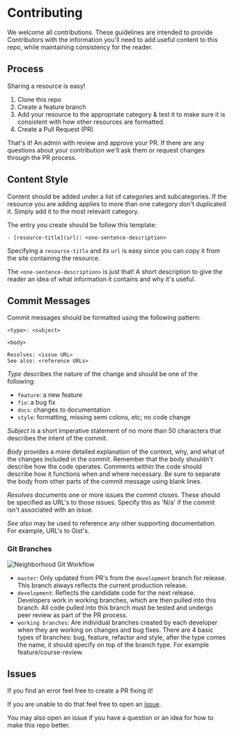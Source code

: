 # Contributing

We welcome all contributions. These guidelines are intended to provide
Contributors with the information you'll need to add useful content to this 
repo, while maintaining consistency for the reader.

## Process

Sharing a resource is easy! 

1. Clone this repo
2. Create a feature branch
3. Add your resource to the appropriate category & test it to make sure it
is consistent with how other resources are formatted.
4. Create a Pull Request (PR)

That's it! An admin with review and approve your PR. If there are any questions
about your contribution we'll ask them or request changes through the PR
process.

## Content Style

Content should be added under a list of categories and subcategories. If the
resource you are adding applies to more than one category don't duplicated it.
Simply add it to the most relevant category.

The entry you create should be follow this template:
```
- [resource-title](url): <one-sentence-description>
```
Specifying a `resource-title` and its `url` is easy since you can copy it from
the site containing the resource. 

The `<one-sentence-description>` is just that! A short description to give the
reader an idea of what information it contains and why it's useful.

## Commit Messages

Commit messages should be formatted using the following pattern:
```
<type>: <subject>

<body>

Resolves: <issue URL>
See also: <reference URLs>
```

_Type_ describes the nature of the change and should be one of the following:

- `feature`: a new feature
- `fix`: a bug fix
- `docs`: changes to documentation
- `style`: formatting, missing semi colons, etc; no code change

_Subject_ is a short imperative statement of no more than 50 characters that
describes the intent of the commit.

_Body_ provides a more detailed explanation of the context, why, and what of
the changes included in the commit. Remember that the body shouldn't describe
how the code operates. Comments within the code should describe how it
functions when and where necessary. Be sure to separate the body from other
parts of the commit message using blank lines.

_Resolves_ documents one or more issues the commit closes. These should be
specified as URL's to those issues. Specify this as 'N/a' if the commit isn't
associated with an issue.

_See also_ may be used to reference any other supporting documentation. For
example, URL's to Gist's.

### Git Branches

![Neighborhood Git Workflow](https://github.com/jdmedlock/chinguxbot/blob/development/docs/Git%20-%20Team%20Workflow.png)

- `master`: Only updated from PR's from the `development` branch for release.
This branch always reflects the current production release.
- `development`: Reflects the candidate code for the next release. Developers
work in working branches, which are then pulled into this branch. All code
pulled into this branch must be tested and undergo peer review as part of the
PR process.
- `working branches`: Are individual branches created by each developer when
they are working on changes and bug fixes. There are 4 basic types of branches:
bug, feature, refactor and style, after the type comes the name, it should
specify on top of the branch type. For example feature/course-review.

## Issues

If you find an error feel free to create a PR fixing it!

If you are unable to do that feel free to open an 
[issue](https://github.com/chingu-voyages/ChinguResourceList/issues). 

You may also open an issue if you have a question or an idea for how to make 
this repo better.

